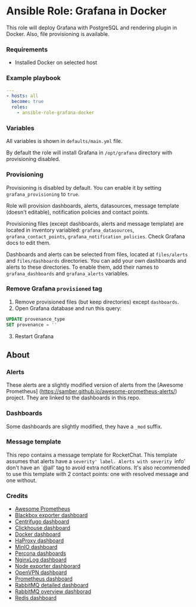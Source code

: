 # Ansible Role: Grafana in Docker

This role will deploy Grafana with PostgreSQL and rendering plugin in Docker. Also, file provisioning is available.

### Requirements
  - Installed Docker on selected host

### Example playbook

```yaml
---
- hosts: all
  become: true
  roles: 
    - ansible-role-grafana-docker
```


### Variables

All variables is shown in `defaults/main.yml` file.

By default the role will install Grafana in `/opt/grafana` directory with provisioning disabled.

### Provisioning

Provisioning is disabled by default. You can enable it by setting `grafana_provisioning` to `true`.

Role will provision dashboards, alerts, datasources, message template (doesn't editable), notification policies and contact points.

Provisioning files (except dashboards, alerts and message template) are located in inventory variabled: `grafana_datasources`, `grafana_contact_points`, `grafana_notification_policies`. Check Grafana docs to edit them.

Dashboards and alerts can be selected from files, located at `files/alerts` and `files/dashboards` directories. You can add your own dashboards and alerts to these directories. To enable them, add their names to `grafana_dashboards` and `grafana_alerts` variables.

### Remove Grafana `provisioned` tag
1. Remove provisioned files (but keep directories) except `dashboards`.
2. Open Grafana database and run this query:
```sql
UPDATE provenance_type
SET provenance = ''
```
3. Restart Grafana


## About

### Alerts

These alerts are a slightly modified version of alerts from the [Awesome Prometheus] (https://samber.github.io/awesome-prometheus-alerts/) project. They are linked to the dashboards in this repo.

### Dashboards

Some dashboards are slightly modified, they have a `_mod` suffix.

### Message template

This repo contains a message template for RocketChat.
This template assumes that alerts have a `severity' label. Alerts with severity `info' don't have an `@all' tag to avoid extra notifications. It's also recommended to use this template with 2 contact points: one with resolved message and one without.

### Credits

* [Awesome Prometheus](https://samber.github.io/awesome-prometheus-alerts/)
* [Blackbox exporter dashboard](https://grafana.com/grafana/dashboards/14928-prometheus-blackbox-exporter/)
* [Centrifugo dashboard](https://grafana.com/grafana/dashboards/13039-centrifugo/)
* [Clickhouse dashboard](https://grafana.com/grafana/dashboards/14192-clickhouse/)
* [Docker dashboard](https://grafana.com/grafana/dashboards/1229)
* [HaProxy dashboard](https://grafana.com/grafana/dashboards/367)
* [MinIO dashboard](https://grafana.com/grafana/dashboards/13502-minio-dashboard/)
* [Percona dashboards](https://github.com/percona/grafana-dashboards/)
* [NginxLog dashboard](https://grafana.com/grafana/dashboards/6482)
* [Node exporter dashborard](https://grafana.com/grafana/dashboards/1860-node-exporter-full/)
* [OpenVPN dashboard](https://grafana.com/grafana/dashboards/12140)
* [Prometheus dashboard](https://grafana.com/grafana/dashboards/3662)
* [RabbitMQ detailed dashboard](https://grafana.com/grafana/dashboards/4279)
* [RabbitMQ overview dashborad](https://grafana.com/grafana/dashboards/10991-rabbitmq-overview/)
* [Redis dashboard](https://grafana.com/grafana/dashboards/763)
